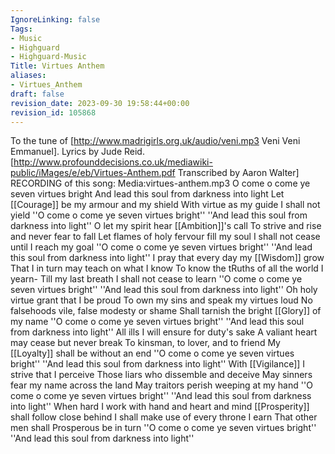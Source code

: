 ```yaml
---
IgnoreLinking: false
Tags:
- Music
- Highguard
- Highguard-Music
Title: Virtues Anthem
aliases:
- Virtues_Anthem
draft: false
revision_date: 2023-09-30 19:58:44+00:00
revision_id: 105868
---
```


To the tune of [http://www.madrigirls.org.uk/audio/veni.mp3 Veni Veni Emmanuel]. Lyrics by Jude Reid.
[http://www.profounddecisions.co.uk/mediawiki-public/iMages/e/eb/Virtues-Anthem.pdf Transcribed by Aaron Walter]
RECORDING of this song: Media:virtues-anthem.mp3
O come o come ye seven virtues bright
And lead this soul from darkness into light
Let [[Courage]] be my armour and my shield
With virtue as my guide I shall not yield
''O come o come ye seven virtues bright''
''And lead this soul from darkness into light''
O let my spirit hear [[Ambition]]'s call
To strive and rise and never fear to fall
Let flames of holy fervour fill my soul
I shall not cease until I reach my goal
''O come o come ye seven virtues bright''
''And lead this soul from darkness into light''
I pray that every day my [[Wisdom]] grow
That I in turn may teach on what I know
To know the tRuths of all the world I yearn-
Till my last breath I shall not cease to learn
''O come o come ye seven virtues bright''
''And lead this soul from darkness into light''
Oh holy virtue grant that I be proud 
To own my sins and speak my virtues loud
No falsehoods vile, false modesty or shame
Shall tarnish the bright [[Glory]] of my name
''O come o come ye seven virtues bright''
''And lead this soul from darkness into light''
All ills I will ensure for duty's sake
A valiant heart may cease but never break
To kinsman, to lover, and to friend
My [[Loyalty]] shall be without an end 
''O come o come ye seven virtues bright''
''And lead this soul from darkness into light''
With [[Vigilance]] I strive that I perceive
Those liars who dissemble and deceive
May sinners fear my name across the land
May traitors perish weeping at my hand
''O come o come ye seven virtues bright''
''And lead this soul from darkness into light''
When hard I work with hand and heart and mind
[[Prosperity]] shall follow close behind
I shall make use of every throne I earn
That other men shall Prosperous be in turn
''O come o come ye seven virtues bright''
''And lead this soul from darkness into light''